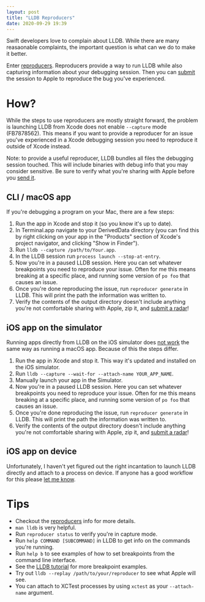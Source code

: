 ```yaml
---
layout: post
title: "LLDB Reproducers"
date: 2020-09-29 19:39
---
```


Swift developers love to complain about LLDB. While there are many
reasaonable complaints, the important question is what can we do to make
it better.

Enter [reproducers][reproducers]. Reproducers provide a way to run LLDB
while also capturing information about your debugging session. Then you
can [submit][radar] the session to Apple to reproduce the bug you've
experienced.

# How?

While the steps to use reproducers are mostly straight forward, the
problem is launching LLDB from Xcode does not enable `--capture` mode
(FB7878562). This means if you want to provide a reproducer for an issue
you've experienced in a Xcode debugging session you need to reproduce
it outside of Xcode instead.

Note: to provide a useful reproducer, LLDB bundles all files the
debugging session touched. This will include binaries with debug info
that you may consider sensitive. Be sure to verify what you're sharing
with Apple before you [send it][radar].


## CLI / macOS app

If you're debugging a program on your Mac, there are a few steps:

1. Run the app in Xcode and stop it (so you know it's up to date).
2. In Terminal.app navigate to your DerivedData directory (you can find
   this by right clicking on your app in the "Products" section of
   Xcode's project navigator, and clicking "Show in Finder").
3. Run `lldb --capture /path/to/Your.app`.
4. In the LLDB session run `process launch --stop-at-entry`.
5. Now you're in a paused LLDB session. Here you can set whatever
   breakpoints you need to reproduce your issue. Often for me this means
   breaking at a specific place, and running some version of `po foo`
   that causes an issue.
6. Once you're done reproducing the issue, run `reproducer generate` in
   LLDB. This will print the path the information was written to.
7. Verify the contents of the output directory doesn't include anything
   you're not comfortable sharing with Apple, zip it, and [submit a
   radar][radar]!

## iOS app on the simulator

Running apps directly from LLDB on the iOS simulator does [not
work](https://forums.swift.org/t/using-lldb-with-ios-simulator-from-cli/33990/6)
the same way as running a macOS app. Because of this the steps differ.

1. Run the app in Xcode and stop it. This way it's updated and installed
   on the iOS simulator.
2. Run `lldb --capture --wait-for --attach-name YOUR_APP_NAME`.
3. Manually launch your app in the Simulator.
4. Now you're in a paused LLDB session. Here you can set whatever
   breakpoints you need to reproduce your issue. Often for me this means
   breaking at a specific place, and running some version of `po foo`
   that causes an issue.
5. Once you're done reproducing the issue, run `reproducer generate` in
   LLDB. This will print the path the information was written to.
6. Verify the contents of the output directory doesn't include anything
   you're not comfortable sharing with Apple, zip it, and [submit a
   radar][radar]!

## iOS app on device

Unfortunately, I haven't yet figured out the right incantation to launch
LLDB directly and attach to a process on device. If anyone has a good
workflow for this please [let me know](https://twitter.com/SmileyKeith).

# Tips

- Checkout the [reproducers][reproducers] info for more details.
- `man lldb` is very helpful.
- Run `reproducer status` to verify you're in capture mode.
- Run `help COMMAND [SUBCOMMAND]` in LLDB to get info on the commands
  you're running.
- Run `help b` to see examples of how to set breakpoints from the
  command line interface.
- See the [LLDB tutorial](https://lldb.llvm.org/use/tutorial.html) for
  more breakpoint examples.
- Try out `lldb --replay /path/to/your/reproducer` to see what Apple
  will see.
- You can attach to XCTest processes by using `xctest` as your
  `--attach-name` argument.

[radar]: https://feedbackassistant.apple.com
[reproducers]: https://lldb.llvm.org/resources/reproducers.html
